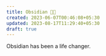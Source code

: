 ```yaml
---
title: Obsidian 🤘🏼
created: 2023-06-07T00:46:08+05:30
updated: 2023-08-17T11:29:40+05:30
draft: true
---
```


Obsidian has been a life changer. 
